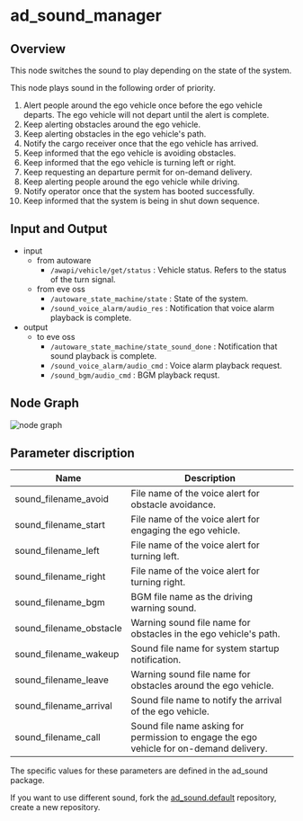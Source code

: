 # ad_sound_manager

## Overview
This node switches the sound to play depending on the state of the system.

This node plays sound in the following order of priority.
1. Alert people around the ego vehicle once before the ego vehicle departs. The ego vehicle will not depart until the alert is complete.
2. Keep alerting obstacles around the ego vehicle.
3. Keep alerting obstacles in the ego vehicle's path.
4. Notify the cargo receiver once that the ego vehicle has arrived.
5. Keep informed that the ego vehicle is avoiding obstacles.
6. Keep informed that the ego vehicle is turning left or right.
7. Keep requesting an departure permit for on-demand delivery.
8. Keep alerting people around the ego vehicle while driving.
9. Notify operator once that the system has booted successfully.
10. Keep informed that the system is being in shut down sequence.

## Input and Output
- input
  - from autoware
    - `/awapi/vehicle/get/status` : Vehicle status. Refers to the status of the turn signal.
  - from eve oss
    - `/autoware_state_machine/state` : State of the system.
    - `/sound_voice_alarm/audio_res` : Notification that voice alarm playback is complete.
- output
  - to eve oss
    - `/autoware_state_machine/state_sound_done` : Notification that sound playback is complete.
    - `/sound_voice_alarm/audio_cmd` : Voice alarm playback request.
    - `/sound_bgm/audio_cmd` : BGM playback requst.
## Node Graph
![node graph](http://www.plantuml.com/plantuml/proxy?src=https://raw.githubusercontent.com/eve-autonomy/ad_sound_manager/docs/node_graph.pu)

## Parameter discription

<table>
  <thead>
    <tr>
      <th scope="col">Name</th>
      <th scope="col">Description</th>
    </tr>
  </thead>
  <tbody>
    <tr>
	    <td>sound_filename_avoid</td>
	    <td>File name of the voice alert for obstacle avoidance.</td>
    <tr>
	    <td>sound_filename_start</td>
	    <td>File name of the voice alert for engaging the ego vehicle.</td>
    </tr>
    <tr>
	    <td>sound_filename_left</td>
	    <td>File name of the voice alert for turning left.</td>
    </tr>
    <tr>
	    <td>sound_filename_right</td>
	    <td>File name of the voice alert for turning right.</td>
    </tr>
    <tr>
	    <td>sound_filename_bgm</td>
	    <td>BGM file name as the driving warning sound.</td>
    </tr>
    <tr>
	    <td>sound_filename_obstacle</td>
	    <td>Warning sound file name for obstacles in the ego vehicle's path.</td>
    </tr>
    <tr>
	    <td>sound_filename_wakeup</td>
	    <td>Sound file name for system startup notification.</td>
    </tr>
    <tr>
	    <td>sound_filename_leave</td>
	    <td>Warning sound file name for obstacles around the ego vehicle.</td>
    </tr>
    <tr>
	    <td>sound_filename_arrival</td>
	    <td>Sound file name to notify the arrival of the ego vehicle.</td>
    </tr>
    <tr>
	    <td>sound_filename_call</td>
	    <td>Sound file name asking for permission to engage the ego vehicle for on-demand delivery.</td>
    </tr>
  </tbody>
</table>

The specific values for these parameters are defined in the ad_sound package.

If you want to use different sound, fork the [ad_sound.default](https://github.com/eve-autonomy/ad_sound.default) repository, create a new repository.
